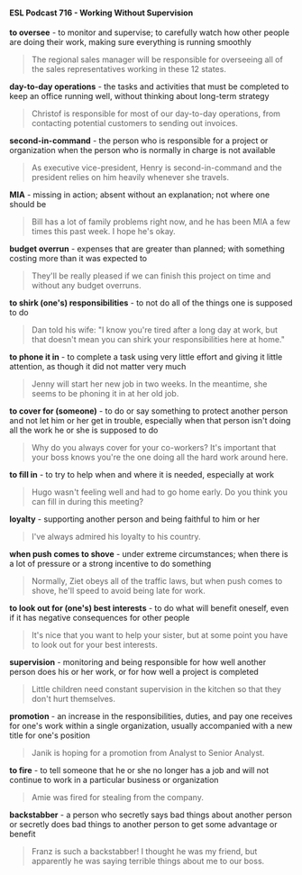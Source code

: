 #### ESL Podcast 716 - Working Without Supervision

**to oversee** - to monitor and supervise; to carefully watch how other people are
doing their work, making sure everything is running smoothly

> The regional sales manager will be responsible for overseeing all of the sales
representatives working in these 12 states.

**day-to-day operations** - the tasks and activities that must be completed to keep
an office running well, without thinking about long-term strategy

> Christof is responsible for most of our day-to-day operations, from contacting
potential customers to sending out invoices.

**second-in-command** - the person who is responsible for a project or
organization when the person who is normally in charge is not available

> As executive vice-president, Henry is second-in-command and the president
relies on him heavily whenever she travels.

**MIA** - missing in action; absent without an explanation; not where one should be

> Bill has a lot of family problems right now, and he has been MIA a few times
this past week. I hope he's okay.

**budget overrun** - expenses that are greater than planned; with something
costing more than it was expected to

> They'll be really pleased if we can finish this project on time and without any
budget overruns.

**to shirk (one's) responsibilities** - to not do all of the things one is supposed to
do

> Dan told his wife: "I know you're tired after a long day at work, but that doesn't
mean you can shirk your responsibilities here at home."

**to phone it in** - to complete a task using very little effort and giving it little
attention, as though it did not matter very much

> Jenny will start her new job in two weeks. In the meantime, she seems to be
phoning it in at her old job.

**to cover for (someone)** - to do or say something to protect another person and
not let him or her get in trouble, especially when that person isn't doing all the
work he or she is supposed to do

> Why do you always cover for your co-workers? It's important that your boss
knows you're the one doing all the hard work around here.

**to fill in** - to try to help when and where it is needed, especially at work

> Hugo wasn't feeling well and had to go home early. Do you think you can fill in
during this meeting?

**loyalty** - supporting another person and being faithful to him or her

> I've always admired his loyalty to his country.

**when push comes to shove** - under extreme circumstances; when there is a lot
of pressure or a strong incentive to do something

> Normally, Ziet obeys all of the traffic laws, but when push comes to shove, he'll
speed to avoid being late for work.

**to look out for (one's) best interests** - to do what will benefit oneself, even if it
has negative consequences for other people

> It's nice that you want to help your sister, but at some point you have to look out
for your best interests.

**supervision** - monitoring and being responsible for how well another person
does his or her work, or for how well a project is completed

> Little children need constant supervision in the kitchen so that they don't hurt
themselves.

**promotion** - an increase in the responsibilities, duties, and pay one receives for
one's work within a single organization, usually accompanied with a new title for
one's position

> Janik is hoping for a promotion from Analyst to Senior Analyst.

**to fire** - to tell someone that he or she no longer has a job and will not continue
to work in a particular business or organization

> Amie was fired for stealing from the company.

**backstabber** - a person who secretly says bad things about another person or
secretly does bad things to another person to get some advantage or benefit

> Franz is such a backstabber! I thought he was my friend, but apparently he
was saying terrible things about me to our boss.

